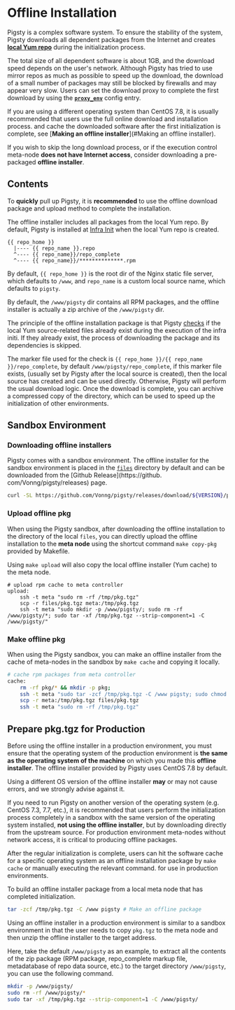 # Offline Installation

Pigsty is a complex software system. To ensure the stability of the system, Pigsty downloads all dependent packages from the Internet and creates [**local Yum repo**](v-infra#repo) during the initialization process.

The total size of all dependent software is about 1GB, and the download speed depends on the user's network. Although Pigsty has tried to use mirror repos as much as possible to speed up the download, the download of a small number of packages may still be blocked by firewalls and may appear very slow. Users can set the download proxy to complete the first download by using the [**`proxy_env`**](v-infra.md#proxy_env) config entry.

If you are using a different operating system than CentOS 7.8, it is usually recommended that users use the full online download and installation process. and cache the downloaded software after the first initialization is complete, see [**Making an offline installer**](#Making an offline installer).

If you wish to skip the long download process, or if the execution control meta-node **does not have Internet access**, consider downloading a pre-packaged **offline installer**.



## Contents

To **quickly** pull up Pigsty, it is **recommended** to use the offline download package and upload method to complete the installation.

The offline installer includes all packages from the local Yum repo. By default, Pigsty is installed at [Infra Init](p-meta/) when the local Yum repo is created.

```
{{ repo_home }}
  |---- {{ repo_name }}.repo
  ^---- {{ repo_name}}/repo_complete
  ^---- {{ repo_name}}/**************.rpm
```

By default, `{{ repo_home }}` is the root dir of the Nginx static file server, which defaults to `/www`, and `repo_name` is a custom local source name, which defaults to `pigsty`.

By default, the `/www/pigsty` dir contains all RPM packages, and the offline installer is actually a zip archive of the `/www/pigsty` dir.

The principle of the offline installation package is that Pigsty [checks](https://github.com/Vonng/pigsty/blob/master/roles/repo/tasks/main.yml#L49) if the local Yum source-related files already exist during the execution of the infra initi. If they already exist, the process of downloading the package and its dependencies is skipped.

The marker file used for the check is `{{ repo_home }}/{{ repo_name }}/repo_complete`, by default `/www/pigsty/repo_complete`, if this marker file exists, (usually set by Pigsty after the local source is created), then the local source has created and can be used directly. Otherwise, Pigsty will perform the usual download logic. Once the download is complete, you can archive a compressed copy of the directory, which can be used to speed up the initialization of other environments.



## Sandbox Environment

### Downloading offline installers

Pigsty comes with a sandbox environment. The offline installer for the sandbox environment is placed in the [`files`](https://github.com/Vonng/pigsty/tree/master/files) directory by default and can be downloaded from the [Github Release](https://github. com/Vonng/pigsty/releases) page.

```bash
curl -SL https://github.com/Vonng/pigsty/releases/download/${VERSION}/pkg.tgz -o dist/${VERSION}/pkg.tgz
```



### Upload offline pkg

When using the Pigsty sandbox, after downloading the offline installation to the directory of the local `files`, you can directly upload the offline installation to the **meta node** using the shortcut command `make copy-pkg` provided by Makefile.

Using ``make upload`` will also copy the local offline installer (Yum cache) to the meta node.

```shell
# upload rpm cache to meta controller
upload:
	ssh -t meta "sudo rm -rf /tmp/pkg.tgz"
	scp -r files/pkg.tgz meta:/tmp/pkg.tgz
	ssh -t meta "sudo mkdir -p /www/pigsty/; sudo rm -rf /www/pigsty/*; sudo tar -xf /tmp/pkg.tgz --strip-component=1 -C /www/pigsty/"
```

### Make offline pkg

When using the Pigsty sandbox, you can make an offline installer from the cache of meta-nodes in the sandbox by `make cache` and copying it locally.

```bash
# cache rpm packages from meta controller
cache:
	rm -rf pkg/* && mkdir -p pkg;
	ssh -t meta "sudo tar -zcf /tmp/pkg.tgz -C /www pigsty; sudo chmod a+r /tmp/pkg.tgz"
	scp -r meta:/tmp/pkg.tgz files/pkg.tgz
	ssh -t meta "sudo rm -rf /tmp/pkg.tgz"
```



## Prepare pkg.tgz for Production

Before using the offline installer in a production environment, you must ensure that the operating system of the production environment is **the same as the operating system of the machine** on which you made this **offline installer**. The offline installer provided by Pigsty uses CentOS 7.8 by default.

Using a different OS version of the offline installer **may** or may not cause errors, and we strongly advise against it.

If you need to run Pigsty on another version of the operating system (e.g. CentOS 7.3, 7.7, etc.), it is recommended that users perform the initialization process completely in a sandbox with the same version of the operating system installed, **not using the offline installer**, but by downloading directly from the upstream source. For production environment meta-nodes without network access, it is critical to producing offline packages.

After the regular initialization is complete, users can hit the software cache for a specific operating system as an offline installation package by `make cache` or manually executing the relevant command. for use in production environments.

To build an offline installer package from a local meta node that has completed initialization.

```bash
tar -zcf /tmp/pkg.tgz -C /www pigsty # Make an offline package
```

Using an offline installer in a production environment is similar to a sandbox environment in that the user needs to copy `pkg.tgz` to the meta node and then unzip the offline installer to the target address.

Here, take the default `/www/pigsty` as an example, to extract all the contents of the zip package (RPM package, repo_complete markup file, metadatabase of repo data source, etc.) to the target directory `/www/pigsty`, you can use the following command.

```bash
mkdir -p /www/pigsty/
sudo rm -rf /www/pigsty/*
sudo tar -xf /tmp/pkg.tgz --strip-component=1 -C /www/pigsty/
```

